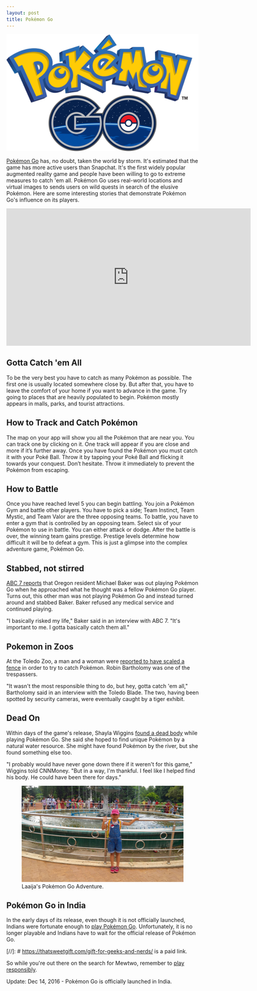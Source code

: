 ```yaml
---
layout: post
title: Pokémon Go
---
```


![Pokémon Go)](/static/2016/pokemon-go-logo.png)

[Pokémon Go](http://www.pokemongo.com/) has, no doubt, taken the world by storm. It's estimated that the game has more active users than Snapchat. It's the first widely popular augmented reality game and people have been willing to go to extreme measures to catch 'em all. Pokémon Go uses real-world locations and virtual images to sends users on wild quests in search of the elusive Pokémon. Here are some interesting stories that demonstrate Pokémon Go's influence on its players.

<iframe width="640" height="360" src="https://www.youtube.com/embed/AVWPWYYIcpk" frameborder="0" allowfullscreen></iframe>

## Gotta Catch 'em All

To be the very best you have to catch as many Pokémon as possible. The first one is usually located somewhere close by. But after that, you have to leave the comfort of your home if you want to advance in the game. Try going to places that are heavily populated to begin. Pokémon mostly appears in malls, parks, and tourist attractions.

## How to Track and Catch Pokémon

The map on your app will show you all the Pokémon that are near you. You can track one by clicking on it. One track will appear if you are close and more if it’s further away. Once you have found the Pokémon you must catch it with your Poké Ball. Throw it by tapping your Poké Ball and flicking it towards your conquest. Don’t hesitate. Throw it immediately to prevent the Pokémon from escaping.

## How to Battle

Once you have reached level 5 you can begin battling. You join a Pokémon Gym and battle other players. You have to pick a side; Team Instinct, Team Mystic, and Team Valor are the three opposing teams. To battle, you have to enter a gym that is controlled by an opposing team. Select six of your Pokémon to use in battle. You can either attack or dodge. After the battle is over, the winning team gains prestige. Prestige levels determine how difficult it will be to defeat a gym. This is just a glimpse into the complex adventure game, Pokémon Go.

## Stabbed, not stirred

[ABC 7 reports](http://abc7.com/news/pokemon-go-player-stabbed-keeps-playing/1428184/) that Oregon resident Michael Baker was out playing Pokémon Go when he approached what he thought was a fellow Pokémon Go player. Turns out, this other man was not playing Pokémon Go and instead turned around and stabbed Baker. Baker refused any medical service and continued playing. 

"I basically risked my life," Baker said in an interview with ABC 7. "It's important to me. I gotta basically catch them all."

## Pokemon in Zoos

At the Toledo Zoo, a man and a woman were [reported to have scaled a fence](http://www.toledoblade.com/Police-Fire/2016/07/14/Pair-of-Pokemon-Go-players-arrested-at-Toledo-Zoo.html) in order to try to catch Pokémon. Robin Bartholomy was one of the trespassers.

"It wasn't the most responsible thing to do, but hey, gotta catch 'em all," Bartholomy said in an interview with the Toledo Blade. The two, having been spotted by security cameras, were eventually caught by a tiger exhibit.

## Dead On

Within days of the game's release, Shayla Wiggins [found a dead body](http://money.cnn.com/2016/07/09/technology/pokemon-go-dead-body/) while playing Pokémon Go. She said she hoped to find unique Pokémon by a natural water resource. She might have found Pokémon by the river, but she found something else too.

"I probably would have never gone down there if it weren't for this game," Wiggins told CNNMoney. "But in a way, I'm thankful. I feel like I helped find his body. He could have been there for days."

<figure class="feature">
  <img src="/static/2016/laaija-pokemon.jpg" alt="Laaija's Pokémon Go Adventure." loading="lazy">
  <figcaption>
    Laaija's Pokémon Go Adventure.
  </figcaption>
</figure>

## Pokémon Go in India

In the early days of its release, even though it is not officially launched, Indians were fortunate enough to [play Pokémon Go](http://gadgets.ndtv.com/games/features/playing-pokemon-go-in-india-heres-everything-you-need-to-know-858349). Unfortunately, it is no longer playable and Indians have to wait for the official release of Pokémon Go.

[//]: # https://thatsweetgift.com/gift-for-geeks-and-nerds/ is a paid link.

So while you're out there on the search for Mewtwo, remember to [play responsibly](https://thatsweetgift.com/gift-for-geeks-and-nerds/).

Update: Dec 14, 2016 - Pokémon Go is officially launched in India.
